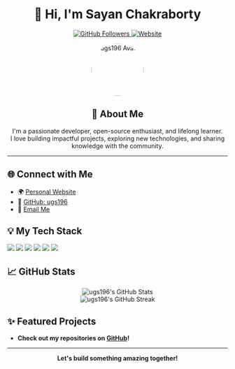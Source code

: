 <!-- README.md (HTML version) -->

<h1 align="center">👋 Hi, I'm Sayan Chakraborty</h1>
<p align="center">
  <a href="https://github.com/ugs196">
    <img src="https://img.shields.io/github/followers/ugs196?label=Follow&style=social" alt="GitHub Followers">
  </a>
  <a href="https://chakrabortysayan.in">
    <img src="https://img.shields.io/badge/Website-chakrabortysayan.in-blue?logo=google-chrome" alt="Website">
  </a>
</p>

<p align="center">
  <img src="https://avatars.githubusercontent.com/ugs196" width="120" style="border-radius:50%;" alt="ugs196 Avatar">
</p>

<h2 align="center">🚀 About Me</h2>
<p align="center">
  I'm a passionate developer, open-source enthusiast, and lifelong learner.<br>
  I love building impactful projects, exploring new technologies, and sharing knowledge with the community.
</p>

<hr>

<h2>🌐 Connect with Me</h2>
<ul>
  <li>🌍 <a href="https://chakrabortysayan.in" target="_blank">Personal Website</a></li>
  <li>🐙 <a href="https://github.com/ugs196" target="_blank">GitHub: ugs196</a></li>
  <li>📧 <a href="mailto:support@chakrabortysayan.in">Email Me</a></li>
</ul>

<h2>💡 My Tech Stack</h2>
<p>
  <img src="https://img.shields.io/badge/Python-3776AB?style=for-the-badge&logo=python&logoColor=white"/>
  <img src="https://img.shields.io/badge/JavaScript-F7DF1E?style=for-the-badge&logo=javascript&logoColor=black"/>
  <img src="https://img.shields.io/badge/React-20232A?style=for-the-badge&logo=react&logoColor=61DAFB"/>
  <img src="https://img.shields.io/badge/Node.js-339933?style=for-the-badge&logo=nodedotjs&logoColor=white"/>
  <img src="https://img.shields.io/badge/HTML5-E34F26?style=for-the-badge&logo=html5&logoColor=white"/>
  <img src="https://img.shields.io/badge/CSS3-1572B6?style=for-the-badge&logo=css3&logoColor=white"/>
  <!-- Add more as needed -->
</p>

<h2>📈 GitHub Stats</h2>
<p align="center">
  <img src="https://github-readme-stats.vercel.app/api?username=ugs196&show_icons=true&theme=radical" alt="ugs196's GitHub Stats" />
  <br>
  <img src="https://github-readme-streak-stats.herokuapp.com/?user=ugs196&theme=radical" alt="ugs196's GitHub Streak" />
</p>

<h2>✨ Featured Projects</h2>
<ul>
  <li>
    <b>Check out my repositories on <a href="https://github.com/ugs196?tab=repositories">GitHub</a>!</b>
  </li>
  <!-- Add specific project highlights here if desired -->
</ul>

<hr>

<p align="center">
  <b>Let's build something amazing together!</b>
</p>
